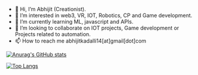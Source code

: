 - 👋 Hi, I’m Abhijit (Creationist).
- 👀 I’m interested in web3, VR, IOT, Robotics, CP and Game development.
- 🌱 I’m currently learning ML, javascript and APIs.
- 💞️ I’m looking to collaborate on IOT projects, Game development or Projects related to automation.
- 📫 How to reach me abhijitkadalli14[at]gmail[dot]com


[![Anurag's GitHub stats](https://github-readme-stats.vercel.app/api?username=Abhijit-Kadalli)](https://github.com/anuraghazra/github-readme-stats&count_private=true&show_icons=true&theme=tokyonightinclude_all_commits=true)

[![Top Langs](https://github-readme-stats.vercel.app/api/top-langs/?username=anuraghazra)](https://github.com/anuraghazra/github-readme-stats&layout=compact)
